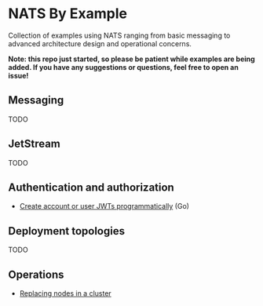 # NATS By Example

Collection of examples using NATS ranging from basic messaging to advanced architecture design and operational concerns.

**Note: this repo just started, so please be patient while examples are being added. If you have any suggestions or questions, feel free to open an issue!**

## Messaging

TODO

## JetStream

TODO

## Authentication and authorization

- [Create account or user JWTs programmatically](./auth/create-jwts) (Go)

## Deployment topologies

TODO

## Operations

- [Replacing nodes in a cluster](./operations/replace-cluster-nodes)
